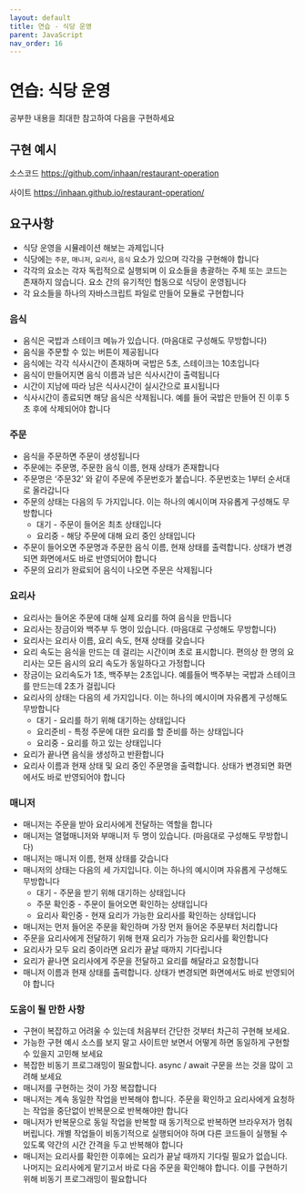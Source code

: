 ```yaml
---
layout: default
title: 연습 - 식당 운영
parent: JavaScript
nav_order: 16
---
```


# 연습: 식당 운영

공부한 내용을 최대한 참고하여 다음을 구현하세요

## 구현 예시

소스코드  https://github.com/inhaan/restaurant-operation

사이트  https://inhaan.github.io/restaurant-operation/

## 요구사항

- 식당 운영을 시뮬레이션 해보는 과제입니다
- 식당에는 `주문`, `매니저`, `요리사`, `음식` 요소가 있으며 각각을 구현해야 합니다
- 각각의 요소는 각자 독립적으로 실행되며 이 요소들을 총괄하는 주체 또는 코드는 존재하지 않습니다. 요소 간의 유기적인 협동으로 식당이 운영됩니다
- 각 요소들을 하나의 자바스크립트 파일로 만들어 모듈로 구현합니다

### 음식

- 음식은 국밥과 스테이크 메뉴가 있습니다. (마음대로 구성해도 무방합니다)
- 음식을 주문할 수 있는 버튼이 제공됩니다
- 음식에는 각각 식사시간이 존재하며 국밥은 5초, 스테이크는 10초입니다
- 음식이 만들어지면 음식 이름과 남은 식사시간이 출력됩니다
- 시간이 지남에 따라 남은 식사시간이 실시간으로 표시됩니다
- 식사시간이 종료되면 해당 음식은 삭제됩니다. 예를 들어 국밥은 만들어 진 이후 5초 후에 삭제되어야 합니다

### 주문

- 음식을 주문하면 주문이 생성됩니다
- 주문에는 주문명, 주문한 음식 이름, 현재 상태가 존재합니다
- 주문명은 ‘주문32’ 와 같이 주문에 주문번호가 붙습니다. 주문번호는 1부터 순서대로 올라갑니다
- 주문의 상태는 다음의 두 가지입니다. 이는 하나의 예시이며 자유롭게 구성해도 무방합니다
  - 대기 - 주문이 들어온 최초 상태입니다
  - 요리중 - 해당 주문에 대해 요리 중인 상태입니다
- 주문이 들어오면 주문명과 주문한 음식 이름, 현재 상태를 출력합니다. 상태가 변경되면 화면에서도 바로 반영되어야 합니다
- 주문의 요리가 완료되어 음식이 나오면 주문은 삭제됩니다

### 요리사

- 요리사는 들어온 주문에 대해 실제 요리를 하여 음식을 만듭니다
- 요리사는 장금이와 백주부 두 명이 있습니다. (마음대로 구성해도 무방합니다)
- 요리사는 요리사 이름, 요리 속도, 현재 상태를 갖습니다
- 요리 속도는 음식을 만드는 데 걸리는 시간이며 초로 표시합니다. 편의상 한 명의 요리사는 모든 음시의 요리 속도가 동일하다고 가정합니다
- 장금이는 요리속도가 1초, 백주부는 2초입니다. 예를들어 백주부는 국밥과 스테이크를 만드는데 2초가 걸립니다
- 요리사의 상태는 다음의 세 가지입니다. 이는 하나의 예시이며 자유롭게 구성해도 무방합니다
  - 대기 - 요리를 하기 위해 대기하는 상태입니다
  - 요리준비 - 특정 주문에 대한 요리를 할 준비를 하는 상태입니다
  - 요리중 - 요리를 하고 있는 상태입니다
- 요리가 끝나면 음식을 생성하고 반환합니다
- 요리사 이름과 현재 상태 및 요리 중인 주문명을 출력합니다. 상태가 변경되면 화면에서도 바로 반영되어야 합니다

### 매니저

- 매니저는 주문을 받아 요리사에게 전달하는 역할을 합니다
- 매니저는 열혈매니저와 부매니저 두 명이 있습니다. (마음대로 구성해도 무방합니다)
- 매니저는 매니저 이름, 현재 상태를 갖습니다
- 매니저의 상태는 다음의 세 가지입니다. 이는 하나의 예시이며 자유롭게 구성해도 무방합니다
  - 대기 - 주문을 받기 위해 대기하는 상태입니다
  - 주문 확인중 - 주문이 들어오면 확인하는 상태입니다
  - 요리사 확인중 - 현재 요리가 가능한 요리사를 확인하는 상태입니다
- 매니저는 먼저 들어온 주문을 확인하며 가장 먼저 들어온 주문부터 처리합니다
- 주문을 요리사에게 전달하기 위해 현재 요리가 가능한 요리사를 확인합니다
- 요리사가 모두 요리 중이라면 요리가 끝날 때까지 기다립니다
- 요리가 끝나면 요리사에게 주문을 전달하고 요리를 해달라고 요청합니다
- 매니저 이름과 현재 상태를 출력합니다. 상태가 변경되면 화면에서도 바로 반영되어야 합니다

### 도움이 될 만한 사항

- 구현이 복잡하고 어려울 수 있는데 처음부터 간단한 것부터 차근히 구현해 보세요.
- 가능한 구현 예시 소스를 보지 말고 사이트만 보면서 어떻게 하면 동일하게 구현할 수 있을지 고민해 보세요
- 복잡한 비동기 프로그래밍이 필요합니다. async / await 구문을 쓰는 것을 많이 고려해 보세요
- 매니저를 구현하는 것이 가장 복잡합니다
- 매니저는 계속 동일한 작업을 반복해야 합니다. 주문을 확인하고 요리사에게 요청하는 작업을 중단없이 반복문으로 반복해야만 합니다
- 매니저가 반복문으로 동일 작업을 반복할 때 동기적으로 반복하면 브라우저가 멈춰 버립니다. 개별 작업들이 비동기적으로 실행되어야 하며 다른 코드들이 실행될 수 있도록 약간의 시간 간격을 두고 반복해야 합니다
- 매니저는 요리사를 확인한 이후에는 요리가 끝날 때까지 기다릴 필요가 없습니다. 나머지는 요리사에게  맡기고서 바로 다음 주문을 확인해야 합니다. 이를 구현하기 위해 비동기 프로그래밍이 필요합니다